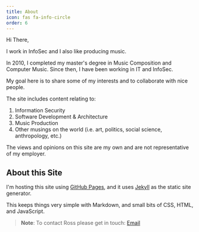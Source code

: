 ```yaml
---
title: About
icon: fas fa-info-circle
order: 6
---
```


Hi There,

I work in InfoSec and I also like producing music.

In 2010, I completed my master's degree in Music Composition and Computer Music. Since then, I have been working in IT and InfoSec.

My goal here is to share some of my interests and to collaborate with nice people.

The site includes content relating to:

1. Information Security
2. Software Development & Architecture
3. Music Production
4. Other musings on the world (i.e. art, politics, social science, anthropology, etc.)

The views and opinions on this site are my own and are not representative of my employer.

## About this Site

I'm hosting this site using [GitHub Pages](https://pages.github.com/ "GitHub Pages"), and it uses [Jekyll](https://jekyllrb.com/ "Jekyll") as the static site generator.

This keeps things very simple with Markdown, and small bits of CSS, HTML, and JavaScript.

> **Note**: To contact Ross please get in touch: [Email](mailto:ross.d.prendergast@gmail.com "Email me")
